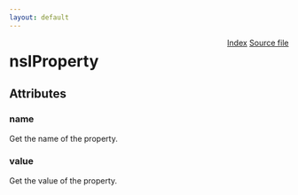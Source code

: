 ```yaml
---
layout: default
---
```

<div class='links' style='float:right'><a href="../index.html">Index</a>
<a href="http://dxr.mozilla.org/mozilla-central/source/xpcom/ds/nsIProperty.idl">Source file</a>
</div>

# nsIProperty #

## Attributes ##

### name ###
  
Get the name of the property.  
  

### value ###
  
Get the value of the property.  
  
